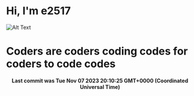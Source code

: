 # Hi, I'm e2517

![Alt Text](https://github.com/E2517/e2517/blob/master/images/background.gif)

# Coders are coders coding codes for coders to code codes

<h4 align="center">Last commit was Tue Nov 07 2023 20:10:25 GMT+0000 (Coordinated Universal Time)</h4>
